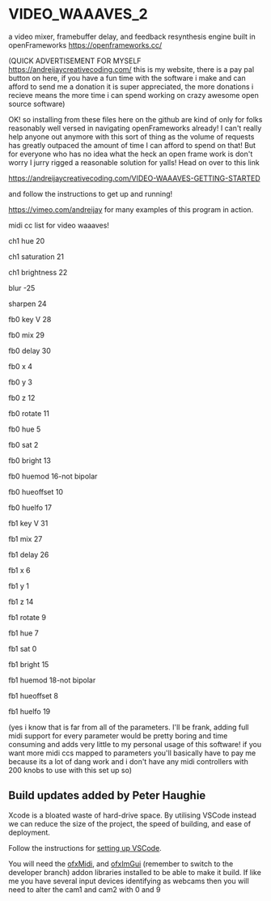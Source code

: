 # VIDEO_WAAAVES_2

a video mixer, framebuffer delay, and feedback resynthesis engine built in openFrameworks https://openframeworks.cc/

(QUICK ADVERTISEMENT FOR MYSELF https://andreijaycreativecoding.com/ this is my website, there is a pay pal button on here, if you have a fun time with the software i make and can afford to send me a donation it is super appreciated, the more donations i recieve means the more time i can spend working on crazy awesome open source software)

OK! so installing from these files here on the github are kind of only for folks reasonably well versed in navigating openFrameworks already! I can't really help anyone out anymore with this sort of thing as the volume of requests has greatly outpaced the amount of time I can afford to spend on that! But for everyone who has no idea what the heck an open frame work is don't worry I jurry rigged a reasonable solution for yalls! Head on over to this link

https://andreijaycreativecoding.com/VIDEO-WAAAVES-GETTING-STARTED

and follow the instructions to get up and running!

https://vimeo.com/andreijay for many examples of this program in action.

midi cc list for video waaaves!

ch1 hue 20

ch1 saturation 21

ch1 brightness 22

blur -25

sharpen 24

fb0 key V 28

fb0 mix 29

fb0 delay 30

fb0 x 4

fb0 y 3

fb0 z 12

fb0 rotate 11

fb0 hue 5

fb0 sat 2

fb0 bright 13

fb0 huemod 16-not bipolar

fb0 hueoffset 10

fb0 huelfo 17

fb1 key V 31

fb1 mix 27

fb1 delay 26

fb1 x 6

fb1 y 1

fb1 z 14

fb1 rotate 9

fb1 hue 7

fb1 sat 0

fb1 bright 15

fb1 huemod 18-not bipolar

fb1 hueoffset 8

fb1 huelfo 19

(yes i know that is far from all of the parameters. I'll be frank, adding full midi support for every parameter would be pretty boring and time consuming and adds very little to my personal usage of this software! if you want more midi ccs mapped to parameters you'll basically have to pay me because its a lot of dang work and i don't have any midi controllers with 200 knobs to use with this set up so)

## Build updates added by Peter Haughie

Xcode is a bloated waste of hard-drive space. By utilising VSCode instead we can reduce the size of the project, the speed of building, and ease of deployment.

Follow the instructions for [setting up VSCode](https://openframeworks.cc/setup/vscode/).

You will need the [ofxMidi](http://github.com/danomatika/ofxMidi), and [ofxImGui](http://github.com/jvcleave/ofxImGui) (remember to switch to the developer branch) addon libraries installed to be able to make it build. If like me you have several input devices identifying as webcams then you will need to alter the cam1 and cam2 with 0 and 9